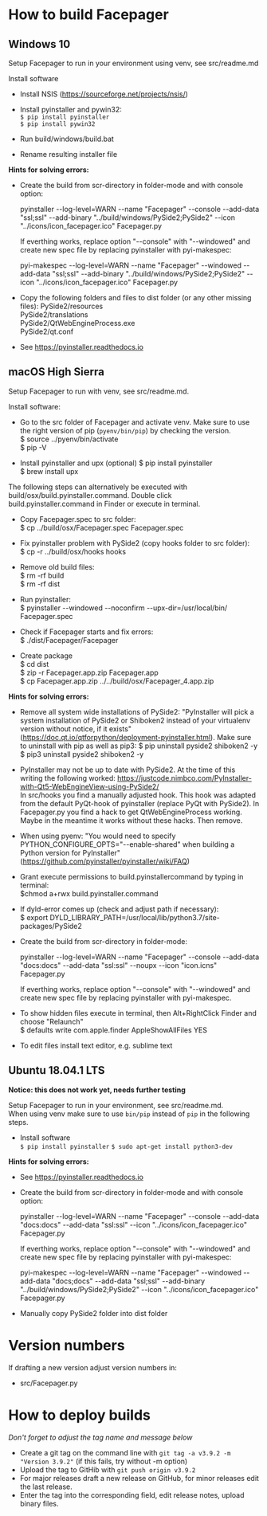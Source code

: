 # How to build Facepager
## Windows 10

Setup Facepager to run in your environment using venv, see src/readme.md

Install software
- Install NSIS (https://sourceforge.net/projects/nsis/)
- Install pyinstaller and pywin32:  
  `$ pip install pyinstaller`  
  `$ pip install pywin32`  

- Run build/windows/build.bat

- Rename resulting installer file

__Hints for solving errors:__

- Create the build from scr-directory in folder-mode and with console option:  

  pyinstaller --log-level=WARN --name "Facepager" --console --add-data "ssl;ssl" --add-binary "../build/windows/PySide2;PySide2" --icon "../icons/icon_facepager.ico" Facepager.py  
	 
  If everthing works, replace option "--console" with "--windowed" and create new spec file by replacing pyinstaller with pyi-makespec:  
  
  pyi-makespec --log-level=WARN --name "Facepager" --windowed --add-data "ssl;ssl" --add-binary "../build/windows/PySide2;PySide2" --icon "../icons/icon_facepager.ico" Facepager.py  
  
 - Copy the following folders and files to dist folder (or any other missing files):
	PySide2/resources  
	PySide2/translations  
	PySide2/QtWebEngineProcess.exe  
	PySide2/qt.conf	

- See https://pyinstaller.readthedocs.io

    
## macOS High Sierra

Setup Facepager to run with venv, see src/readme.md. 

Install software:
- Go to the src folder of Facepager and activate venv. Make sure to use the right version of pip (`pyenv/bin/pip`) by checking the version.  
  $ source ../pyenv/bin/activate  
  $ pip -V
  
- Install pyinstaller  and upx (optional)
  $ pip install pyinstaller  
  $ brew install upx  

The following steps can alternatively be executed with build/osx/build.pyinstaller.command. Double click build.pyinstaller.command in Finder or execute in terminal.

- Copy Facepager.spec to src folder:  
  $ cp ../build/osx/Facepager.spec Facepager.spec

- Fix pyinstaller problem with PySide2 (copy hooks folder to src folder):  
  $ cp -r ../build/osx/hooks hooks

- Remove old build files:  
  $ rm -rf build  
  $ rm -rf dist  

- Run pyinstaller:  
  $ pyinstaller --windowed --noconfirm --upx-dir=/usr/local/bin/ Facepager.spec  

- Check if Facepager starts and fix errors:  
  $ ./dist/Facepager/Facepager

- Create package  
  $ cd dist  
  $ zip -r Facepager.app.zip Facepager.app  
  $ cp Facepager.app.zip ../../build/osx/Facepager_4.app.zip  


__Hints for solving errors:__

- Remove all system wide installations of PySide2: "PyInstaller will pick a system installation of PySide2 or Shiboken2 instead of your virtualenv version without notice, if it exists" (https://doc.qt.io/qtforpython/deployment-pyinstaller.html).
  Make sure to uninstall with pip as well as pip3: 
  $ pip uninstall pyside2 shiboken2 -y  
  $ pip3 uninstall pyside2 shiboken2 -y  

- PyInstaller may not be up to date with PySide2. At the time of this writing the following worked: https://justcode.nimbco.com/PyInstaller-with-Qt5-WebEngineView-using-PySide2/  
  In src/hooks you find a manually adjusted hook. This hook was adapted from the default PyQt-hook of pyinstaller (replace PyQt with PySide2).
  In Facepager.py you find a hack to get QtWebEngineProcess working. 
  Maybe in the meantime it works without these hacks. Then remove.

-  When using pyenv: "You would need to specify PYTHON_CONFIGURE_OPTS="--enable-shared" when building a Python version for PyInstaller" (https://github.com/pyinstaller/pyinstaller/wiki/FAQ)

- Grant execute permissions to build.pyinstallercommand by typing in terminal:  
  $chmod a+rwx build.pyinstaller.command

- If dyld-error comes up (check and adjust path if necessary):  
  $ export DYLD_LIBRARY_PATH=/usr/local/lib/python3.7/site-packages/PySide2

- Create the build from scr-directory in folder-mode:  

	pyinstaller --log-level=WARN --name "Facepager" --console --add-data "docs:docs" --add-data "ssl:ssl" --noupx --icon "icon.icns" Facepager.py  

	If everthing works, replace option "--console" with "--windowed" and create new spec file by replacing pyinstaller with pyi-makespec.

- To show hidden files execute in terminal, then Alt+RightClick Finder and choose "Relaunch"  
  $ defaults write com.apple.finder AppleShowAllFiles YES

- To edit files install text editor, e.g. sublime text		

## Ubuntu 18.04.1 LTS

__Notice: this does not work yet, needs further testing__

Setup Facepager to run in your environment, see src/readme.md.  
When using venv make sure to use `bin/pip` instead of `pip` in the following steps.  

- Install software  
  `$ pip install pyinstaller`
  `$ sudo apt-get install python3-dev` 

__Hints for solving errors:__

- See https://pyinstaller.readthedocs.io

- Create the build from scr-directory in folder-mode and with console option:

   pyinstaller --log-level=WARN --name "Facepager" --console --add-data "docs:docs" --add-data "ssl:ssl" --icon "../icons/icon_facepager.ico" Facepager.py
	 
  If everthing works, replace option "--console" with "--windowed" and create new spec file by replacing pyinstaller with pyi-makespec:
  
   pyi-makespec --log-level=WARN --name "Facepager" --windowed --add-data "docs;docs" --add-data "ssl;ssl" --add-binary "../build/windows/PySide2;PySide2" --icon "../icons/icon_facepager.ico" Facepager.py

- Manually copy PySide2 folder into dist folder 
	
# Version numbers

If drafting a new version adjust version numbers in:  
- src/Facepager.py

# How to deploy builds

_Don't forget to adjust the tag name and message below_

- Create a git tag on the command line with `git tag -a v3.9.2 -m "Version 3.9.2"`
  (if this fails, try without -m option)
- Upload the tag to GitHib with `git push origin v3.9.2`
- For major releases draft a new release on GitHub, for minor releases edit the last release.
- Enter the tag into the corresponding field, edit release notes, upload binary files.
